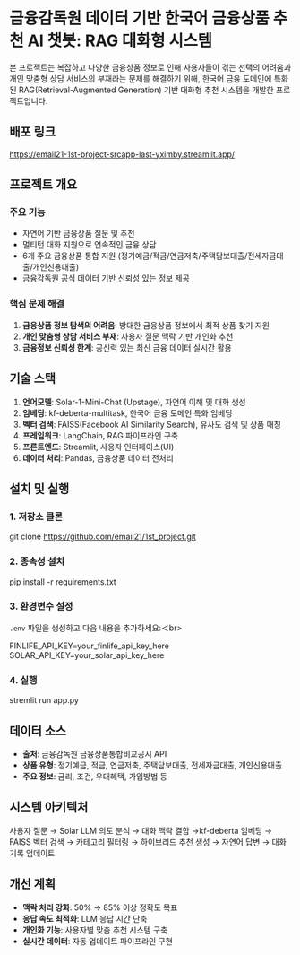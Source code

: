 # 금융감독원 데이터 기반 한국어 금융상품 추천 AI 챗봇: RAG 대화형 시스템
본 프로젝트는 복잡하고 다양한 금융상품 정보로 인해 사용자들이 겪는 선택의 어려움과 개인 맞춤형 상담 서비스의 부재라는 문제를 해결하기 위해, 한국어 금융 도메인에 특화된 RAG(Retrieval-Augmented Generation) 기반 대화형 추천 시스템을 개발한 프로젝트입니다.

## 배포 링크
https://email21-1st-project-srcapp-last-yximby.streamlit.app/
<br>
## 프로젝트 개요
### 주요 기능
- 자연어 기반 금융상품 질문 및 추천
- 멀티턴 대화 지원으로 연속적인 금융 상담
- 6개 주요 금융상품 통합 지원 (정기예금/적금/연금저축/주택담보대출/전세자금대출/개인신용대출)
- 금융감독원 공식 데이터 기반 신뢰성 있는 정보 제공

### 핵심 문제 해결
1. **금융상품 정보 탐색의 어려움**: 방대한 금융상품 정보에서 최적 상품 찾기 지원
2. **개인 맞춤형 상담 서비스 부재**: 사용자 질문 맥락 기반 개인화 추천
3. **금융정보 신뢰성 한계**: 공신력 있는 최신 금융 데이터 실시간 활용

## 기술 스택
1. **언어모델**: Solar-1-Mini-Chat (Upstage), 자연어 이해 및 대화 생성 
2. **임베딩**: kf-deberta-multitask, 한국어 금융 도메인 특화 임베딩 
3. **벡터 검색**: FAISS(Facebook AI Similarity Search), 유사도 검색 및 상품 매칭 
4. **프레임워크**: LangChain, RAG 파이프라인 구축 
5. **프론트엔드**: Streamlit, 사용자 인터페이스(UI) 
6. **데이터 처리**: Pandas, 금융상품 데이터 전처리 

## 설치 및 실행
### 1. 저장소 클론
git clone https://github.com/email21/1st_project.git
### 2. 종속성 설치
pip install -r requirements.txt
### 3. 환경변수 설정
`.env` 파일을 생성하고 다음 내용을 추가하세요:＜br>

FINLIFE_API_KEY=your_finlife_api_key_here<br>
SOLAR_API_KEY=your_solar_api_key_here<br>
### 4. 실행
stremlit run app.py

## 데이터 소스
- **출처**: 금융감독원 금융상품통합비교공시 API
- **상품 유형**: 정기예금, 적금, 연금저축, 주택담보대출, 전세자금대출, 개인신용대출
- **주요 정보**: 금리, 조건, 우대혜택, 가입방법 등

## 시스템 아키텍처
사용자 질문 → Solar LLM 의도 분석 → 대화 맥락 결합 →kf-deberta 임베딩 → FAISS 벡터 검색 → 카테고리 필터링 → 하이브리드 추천 생성 → 자연어 답변 → 대화 기록 업데이트

## 개선 계획
- **맥락 처리 강화**: 50% → 85% 이상 정확도 목표
- **응답 속도 최적화**: LLM 응답 시간 단축
- **개인화 기능**: 사용자별 맞춤 추천 시스템 구축
- **실시간 데이터**: 자동 업데이트 파이프라인 구현
